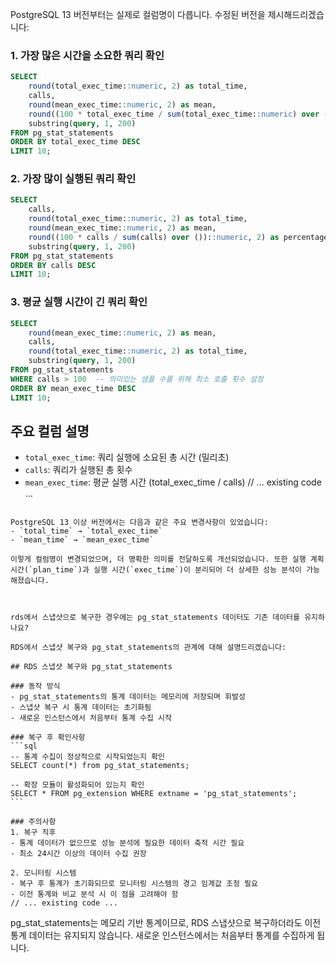 PostgreSQL 13 버전부터는 실제로 컬럼명이 다릅니다. 수정된 버전을 제시해드리겠습니다:


### 1. 가장 많은 시간을 소요한 쿼리 확인
```sql
SELECT 
    round(total_exec_time::numeric, 2) as total_time,
    calls,
    round(mean_exec_time::numeric, 2) as mean,
    round((100 * total_exec_time / sum(total_exec_time::numeric) over ())::numeric, 2) as percentage,
    substring(query, 1, 200)
FROM pg_stat_statements
ORDER BY total_exec_time DESC
LIMIT 10;
```

### 2. 가장 많이 실행된 쿼리 확인
```sql
SELECT 
    calls,
    round(total_exec_time::numeric, 2) as total_time,
    round(mean_exec_time::numeric, 2) as mean,
    round((100 * calls / sum(calls) over ())::numeric, 2) as percentage,
    substring(query, 1, 200)
FROM pg_stat_statements
ORDER BY calls DESC
LIMIT 10;
```

### 3. 평균 실행 시간이 긴 쿼리 확인
```sql
SELECT 
    round(mean_exec_time::numeric, 2) as mean,
    calls,
    round(total_exec_time::numeric, 2) as total_time,
    substring(query, 1, 200)
FROM pg_stat_statements
WHERE calls > 100  -- 의미있는 샘플 수를 위해 최소 호출 횟수 설정
ORDER BY mean_exec_time DESC
LIMIT 10;
```

## 주요 컬럼 설명

- `total_exec_time`: 쿼리 실행에 소요된 총 시간 (밀리초)
- `calls`: 쿼리가 실행된 총 횟수
- `mean_exec_time`: 평균 실행 시간 (total_exec_time / calls)
// ... existing code ...
````

PostgreSQL 13 이상 버전에서는 다음과 같은 주요 변경사항이 있었습니다:
- `total_time` → `total_exec_time`
- `mean_time` → `mean_exec_time`

이렇게 컬럼명이 변경되었으며, 더 명확한 의미를 전달하도록 개선되었습니다. 또한 실행 계획 시간(`plan_time`)과 실행 시간(`exec_time`)이 분리되어 더 상세한 성능 분석이 가능해졌습니다.



rds에서 스냅샷으로 복구한 경우에는 pg_stat_statements 데이터도 기존 데이터를 유지하나요?

RDS에서 스냅샷 복구와 pg_stat_statements의 관계에 대해 설명드리겠습니다:

## RDS 스냅샷 복구와 pg_stat_statements

### 동작 방식
- pg_stat_statements의 통계 데이터는 메모리에 저장되며 휘발성
- 스냅샷 복구 시 통계 데이터는 초기화됨
- 새로운 인스턴스에서 처음부터 통계 수집 시작

### 복구 후 확인사항
```sql
-- 통계 수집이 정상적으로 시작되었는지 확인
SELECT count(*) from pg_stat_statements;

-- 확장 모듈이 활성화되어 있는지 확인
SELECT * FROM pg_extension WHERE extname = 'pg_stat_statements';
```

### 주의사항
1. 복구 직후
- 통계 데이터가 없으므로 성능 분석에 필요한 데이터 축적 시간 필요
- 최소 24시간 이상의 데이터 수집 권장

2. 모니터링 시스템
- 복구 후 통계가 초기화되므로 모니터링 시스템의 경고 임계값 조정 필요
- 이전 통계와 비교 분석 시 이 점을 고려해야 함
// ... existing code ...
`````

pg_stat_statements는 메모리 기반 통계이므로, RDS 스냅샷으로 복구하더라도 이전 통계 데이터는 유지되지 않습니다. 새로운 인스턴스에서는 처음부터 통계를 수집하게 됩니다.
